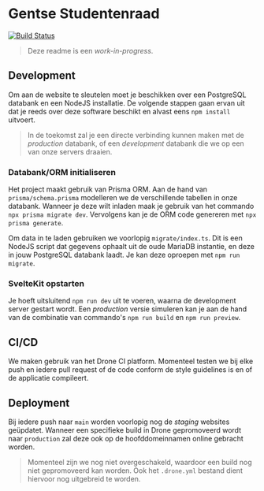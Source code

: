 # Gentse Studentenraad

[![Build Status](https://ci.gentsestudentenraad.be/api/badges/GentseStudentenraad/website/status.svg?ref=refs/heads/main)](https://ci.gentsestudentenraad.be/GentseStudentenraad/website)

> Deze readme is een _work-in-progress_.

## Development

Om aan de website te sleutelen moet je beschikken over een PostgreSQL databank en een NodeJS installatie. De volgende stappen gaan ervan uit dat je reeds over deze software beschikt en alvast eens `npm install` uitvoert.

> In de toekomst zal je een directe verbinding kunnen maken met de _production_ databank, of een _development_ databank die we op een van onze servers draaien.

### Databank/ORM initialiseren

Het project maakt gebruik van Prisma ORM. Aan de hand van `prisma/schema.prisma` modelleren we de verschillende tabellen in onze databank. Wanneer je deze wilt inladen maak je gebruik van het commando `npx prisma migrate dev`. Vervolgens kan je de ORM code genereren met `npx prisma generate`.

Om data in te laden gebruiken we voorlopig `migrate/index.ts`. Dit is een NodeJS script dat gegevens ophaalt uit de oude MariaDB instantie, en deze in jouw PostgreSQL databank laadt. Je kan deze oproepen met `npm run migrate`.

### SvelteKit opstarten

Je hoeft uitsluitend `npm run dev` uit te voeren, waarna de development server gestart wordt. Een _production_ versie simuleren kan je aan de hand van de combinatie van commando's `npm run build` en `npm run preview`.

## CI/CD

We maken gebruik van het Drone CI platform. Momenteel testen we bij elke push en iedere pull request of de code conform de style guidelines is en of de applicatie compileert.

## Deployment

Bij iedere push naar `main` worden voorlopig nog de _staging_ websites geüpdatet. Wanneer een specifieke build in Drone gepromoveerd wordt naar `production` zal deze ook op de hoofddomeinnamen online gebracht worden.

> Momenteel zijn we nog niet overgeschakeld, waardoor een build nog niet gepromoveerd kan worden. Ook het `.drone.yml` bestand dient hiervoor nog uitgebreid te worden.
